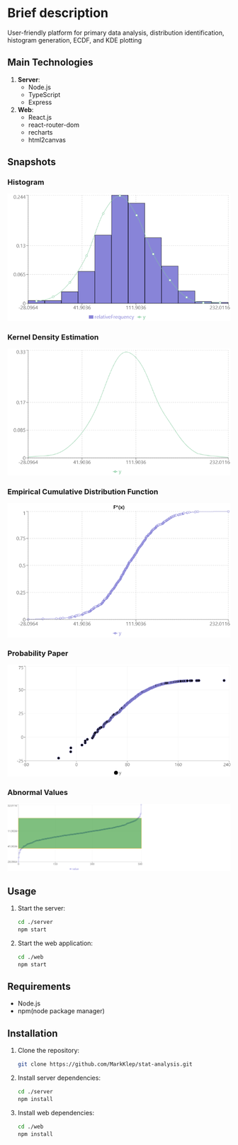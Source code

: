 # Brief description

User-friendly platform for primary data analysis, distribution identification, histogram generation, ECDF, and KDE plotting

## Main Technologies
1. **Server**: 
   - Node.js
   - TypeScript
   - Express
2. **Web**: 
   - React.js
   - react-router-dom
   - recharts
   - html2canvas

## Snapshots

### Histogram
![Histogram image](./server/.tmp/histogram.png)

### Kernel Density Estimation
![Kernel density estimation image](./server/.tmp/KDE.png)

### Empirical Cumulative Distribution Function
![Empirical cumulative distribution function](./server/.tmp/ECDF.png)

### Probability Paper
![Probability paper](./server/.tmp/prob-paper.png)

### Abnormal Values
![Abnormal values](./server/.tmp/abnormal-values.png)

## Usage

1. Start the server:
    ```sh
    cd ./server
    npm start
    ```

2. Start the web application:
    ```sh
    cd ./web
    npm start
    ```

## Requirements

- Node.js
- npm(node package manager)

## Installation

1. Clone the repository:
    ```sh
    git clone https://github.com/MarkKlep/stat-analysis.git
    ```

2. Install server dependencies:
    ```sh
    cd ./server
    npm install
    ```

3. Install web dependencies:
    ```sh
    cd ./web
    npm install
    ```
